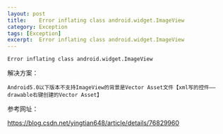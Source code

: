 ```yaml
---
layout: post
title:    Error inflating class android.widget.ImageView  
category: Exception
tags: [Exception]
excerpt:  Error inflating class android.widget.ImageView 
---
```


	Error inflating class android.widget.ImageView

解决方案：

	Android5.0以下版本不支持ImageView的背景是Vector Asset文件【xml写的控件——drawable右键创建的Vector Asset】

参考网址：

<https://blog.csdn.net/yingtian648/article/details/76829960>
